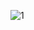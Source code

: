![1](https://user-images.githubusercontent.com/110445915/190377738-349f5c4d-2c71-4456-96ac-7ea184216d76.png)
